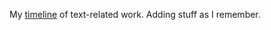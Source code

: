 My <a href="http://this.how/myTimelineOfText/">timeline</a> of text-related work. Adding stuff as I remember.
